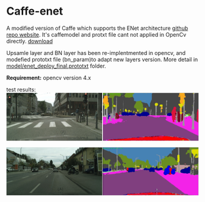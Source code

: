 # Caffe-enet

A modified version of Caffe which supports the ENet architecture [github repo website](https://github.com/TimoSaemann/ENet).
It's caffemodel and protxt file cant not applied in OpenCv directly. [download](https://github.com/TimoSaemann/ENet)

Upsamle layer and BN layer has been re-implentmented in opencv, and modefied prototxt file (bn_param)to adapt new layers version. More detail in [model/enet_deploy_final.prototxt](https://github.com/wanggao1990/opencv_dnn_application/blob/master/caffe-app/caffe-enet/model/enet_deploy_final.prototxt) folder.

**Requirement:**
opencv version 4.x

test results:
![ALT_TEXT](example_image/pred1.jpg)

![ALT_TEXT](example_image/pred2.jpg)
